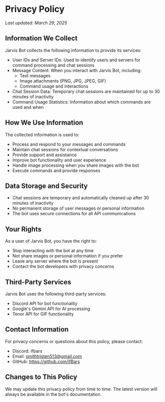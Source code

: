# Privacy Policy

*Last updated: March 29, 2025*

## Information We Collect

Jarvis Bot collects the following information to provide its services:

- User IDs and Server IDs: Used to identify users and servers for command processing and chat sessions
- Message Content: When you interact with Jarvis Bot, including:
  - Text messages
  - Image attachments (PNG, JPG, JPEG, GIF)
  - Command usage and interactions
- Chat Session Data: Temporary chat sessions are maintained for up to 30 minutes of inactivity
- Command Usage Statistics: Information about which commands are used and when

## How We Use Information

The collected information is used to:

- Process and respond to your messages and commands
- Maintain chat sessions for contextual conversations
- Provide support and assistance
- Improve bot functionality and user experience
- Handle image processing when you share images with the bot
- Execute commands and provide responses

## Data Storage and Security

- Chat sessions are temporary and automatically cleaned up after 30 minutes of inactivity
- No permanent storage of user messages or personal information
- The bot uses secure connections for all API communications

## Your Rights

As a user of Jarvis Bot, you have the right to:

- Stop interacting with the bot at any time
- Not share images or personal information if you prefer
- Leave any server where the bot is present
- Contact the bot developers with privacy concerns

## Third-Party Services

Jarvis Bot uses the following third-party services:
- Discord API for bot functionality
- Google's Gemini API for AI processing
- Tenor API for GIF functionality

## Contact Information

For privacy concerns or questions about this policy, please contact:
- Discord: ifbars
- Email: smithtristen513@gmail.com
- GitHub: https://github.com/ifBars

## Changes to This Policy

We may update this privacy policy from time to time. The latest version will always be available in the bot's documentation.
